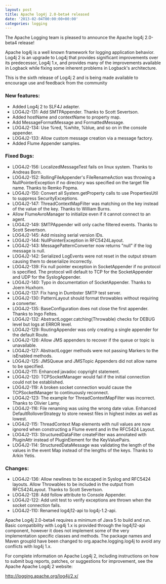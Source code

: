 ```yaml
---
layout: post
title: Apache log4j 2.0-beta4 released
date: '2013-02-04T00:00:00+00:00'
categories: logging
---
```

<p>The Apache Logging team is pleased to announce the Apache log4j 2.0-beta4 release!</p>

<p>Apache log4j is a well known framework for logging application behavior. Log4j 2 is an upgrade to 
Log4j that provides significant improvements over its predecessor, Log4j 1.x, and provides 
many of the improvements available in Logback while fixing some inherent problems in Logback's 
architecture.</p>

<p>This is the sixth release of Log4j 2 and is being made available to encourage use and feedback from the community</p>

<h3>New features:</h3>

<ul>
<li>Added Log4j 2 to SLF4J adapter. </li>
<li>LOG4J2-131:  Add SMTPAppender. Thanks to Scott Severtson. </li>
<li>Added hostName and contextName to property map. </li>
<li>Add MessageFormatMessage and FormattedMessage. </li>
<li>LOG4J2-134:  Use %red, %white, %blue, and so on in the console appender. </li>
<li>LOG4J2-133:  Allow custom message creation via a message factory. </li>
<li>Added Flume Appender samples. </li>
</ul>

<h3>Fixed Bugs:</h3>
<ul>
<li>LOG4J2-156:  LocalizedMessageTest fails on linux system. Thanks to Andreas Born. </li>
<li>LOG4J2-152:  RollingFileAppender's FileRenameAction was throwing a NullPointerException if no directory was specified on the target file name. Thanks to Remko Popma. </li>
<li>LOG4J2-150:  Convert all System.getProperty calls to use PropertiesUtil to suppress SecurityExceptions. </li>
<li>LOG4J2-147:  ThreadContextMapFilter was matching on the key instead of the value of the key. Thanks to William Burns. </li>
<li>Allow FlumeAvroManager to initialize even if it cannot connect to an agent. </li>
<li>LOG4J2-149:  SMTPAppender will only cache filtered events. Thanks to Scott Severtson. </li>
<li>LOG4J2-145:  Add missing serial version IDs. </li>
<li>LOG4J2-144:  NullPointerException in RFC5424Layout. </li>
<li>LOG4J2-143:  MessagePatternConverter now returns "null" if the log message is null. </li>
<li>LOG4J2-142:  Serialized LogEvents were not reset in the output stream causing them to deserialize incorrectly. </li>
<li>LOG4J2-139:  Fix null pointer exception in SocketAppender if no protocol is specified. The protocol will default to TCP for the SocketAppender and UDP for the SyslogAppender. </li>
<li>LOG4J2-140:  Typo in documentation of SocketAppender. Thanks to Joern Huxhorn. </li>
<li>LOG4J2-137:  Fix hang in Dumbster SMTP test server. </li>
<li>LOG4J2-130:  PatternLayout should format throwables without requiring a converter. </li>
<li>LOG4J2-135:  BaseConfiguration does not close the first appender. Thanks to Ingo Feltes. </li>
<li>LOG4J2-132:  AbstractLogger.catching(Throwable) checks for DEBUG level but logs at ERROR level. </li>
<li>LOG4J2-129:  RoutingAppender was only creating a single appender for the default Route. </li>
<li>LOG4J2-126:  Allow JMS appenders to recover if the queue or topic is unavailable. </li>
<li>LOG4J2-127:  AbstractLogger methods were not passing Markers to the isEnabled methods. </li>
<li>LOG4J2-125:  JMSQueue and JMSTopic Appenders did not allow name to be specified. </li>
<li>LOG4J2-111:  Enhanced javadoc copyright statement. </li>
<li>LOG4J2-120:  TCPSocketManager would fail if the initial connection could not be established. </li>
<li>LOG4J2-119:  A broken socket connection would cause the TCPSocketManager to continuously reconnect. </li>
<li>LOG4J2-123:  The example for ThreadContextMapFilter was incorrect. Thanks to Olivier Lamy. </li>
<li>LOG4J2-116:  File renaming was using the wrong date value. Enhanced DefaultRolloverStrategy to store newest files in highest index as well as lowest. </li>
<li>LOG4J2-115:  ThreadContext Map elements with null values are now ignored when constructing a Flume event and in the RFC5424 Layout. </li>
<li>LOG4J2-113:  StructuredDataFilter createFilter was annotated with PluginAttr instead of PluginElement for the KeyValuePairs. </li>
<li>LOG4J2-114:  StructuredDataMessage was validating the length of the values in the event Map instead of the lengths of the keys. Thanks to Arkin Yetis. </li>
</ul>

<h3>Changes:</h3>
<ul>
<li>LOG4J2-136:  Allow newlines to be escaped in Syslog and RFC5424 layouts. Allow Throwables to be included in the output from RFC5424Layout. Thanks to Scott Severtson. </li>
<li>LOG4J2-128:  Add follow attribute to Console Appender. </li>
<li>LOG4J2-122:  Add unit test to verify exceptions are thrown when the socket connection fails. </li>
<li>LOG4J2-110:  Renamed log4j12-api to log4j-1.2-api. </li>
</ul>

<p>Apache Log4j 2.0-beta4 requires a minimum of Java 5 to build and run. Basic compatibility with
Log4j 1.x is provided through the log4j12-api component, however it does not implement some of the
very implementation specific classes and methods. The package names and Maven groupId have been changed to
org.apache.logging.log4j to avoid any conflicts with log4j 1.x.</p>

<p>For complete information on Apache Log4j 2, including instructions on how to submit bug reports,
patches, or suggestions for improvement, see the Apache Apache Log4j 2 website:</p>

<a href="http://logging.apache.org/log4j/2.x/">http://logging.apache.org/log4j/2.x/</a>
